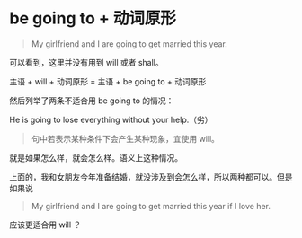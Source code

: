 # be going to + 动词原形

> My girlfriend and I are going to get married this year.


可以看到，这里并没有用到 will 或者 shall。

主语 + will + 动词原形 = 主语 + be going to + 动词原形


然后列举了两条不适合用 be going to 的情况：

He is going to lose everything without your help.（劣）


> 句中若表示某种条件下会产生某种现象，宜使用 will。


就是如果怎么样，就会怎么样。语义上这种情况。


上面的，我和女朋友今年准备结婚，就没涉及到会怎么样，所以两种都可以。但是如果说

> My girlfriend and I are going to get married this year if I love her.


应该更适合用 will ？